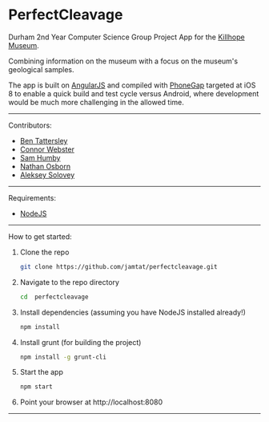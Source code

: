 PerfectCleavage
===============

Durham 2nd Year Computer Science Group Project App for the [Killhope Museum](http://www.killhope.org.uk/).

Combining information on the museum with a focus on the museum's geological
samples.

The app is built on [AngularJS](https://angularjs.org) and compiled with
[PhoneGap](https://phonegap.com) targeted at iOS 8 to enable a quick build and
test cycle versus Android, where development would be much more challenging in
the allowed time.
________________________________________________________________________________

Contributors:
 - [Ben Tattersley](https://github.com/jamtat)
 - [Connor Webster](https://github.com/Cwebster95)
 - [Sam Humby](https://github.com/Samalot)
 - [Nathan Osborn](https://github.com/nathanosborn)
 - [Aleksey Solovey](https://github.com/AlekseySolovey)
________________________________________________________________________________

Requirements:
 - [NodeJS](http://nodejs.org)
________________________________________________________________________________

How to get started:

1. Clone the repo
    ```bash
    git clone https://github.com/jamtat/perfectcleavage.git
    ```

2. Navigate to the repo directory
    ```bash
    cd  perfectcleavage
    ```

3. Install dependencies (assuming you have NodeJS installed already!)
    ```bash
    npm install
    ```

4. Install grunt (for building the project)
    ```bash
    npm install -g grunt-cli
    ```

5. Start the app
    ```bash
    npm start
    ```

6. Point your browser at http://localhost:8080
________________________________________________________________________________
